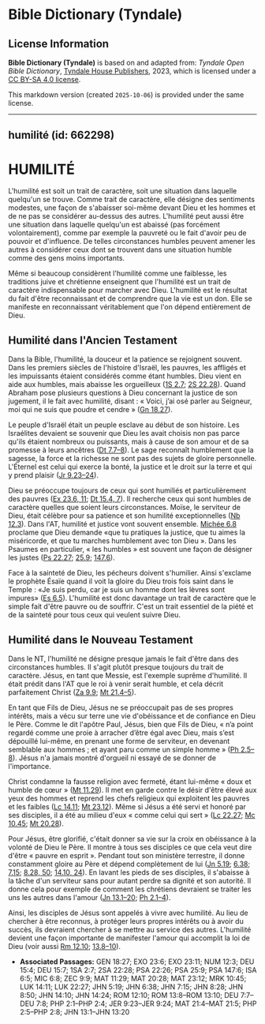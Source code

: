 # Bible Dictionary (Tyndale)

## License Information

**Bible Dictionary (Tyndale)** is based on and adapted from: _Tyndale Open Bible Dictionary_, [Tyndale House Publishers](https://tyndaleopenresources.com/), 2023, which is licensed under a [CC BY-SA 4.0 license](https://creativecommons.org/licenses/by-sa/4.0/legalcode.en).

This markdown version (created `2025-10-06`) is provided under the same license.



--------------------------------

## humilité (id: 662298)

HUMILITÉ
========

L'humilité est soit un trait de caractère, soit une situation dans laquelle quelqu'un se trouve. Comme trait de caractère, elle désigne des sentiments modestes, une façon de s'abaisser soi\-même devant Dieu et les hommes et de ne pas se considérer au\-dessus des autres. L'humilité peut aussi être une situation dans laquelle quelqu'un est abaissé (pas forcément volontairement), comme par exemple la pauvreté ou le fait d'avoir peu de pouvoir et d'influence. De telles circonstances humbles peuvent amener les autres à considérer ceux dont se trouvent dans une situation humble comme des gens moins importants.

Même si beaucoup considèrent l'humilité comme une faiblesse, les traditions juive et chrétienne enseignent que l'humilité est un trait de caractère indispensable pour marcher avec Dieu. L'humilité est le résultat du fait d'être reconnaissant et de comprendre que la vie est un don. Elle se manifeste en reconnaissant véritablement que l'on dépend entièrement de Dieu.

Humilité dans l'Ancien Testament
--------------------------------

Dans la Bible, l'humilité, la douceur et la patience se rejoignent souvent. Dans les premiers siècles de l'histoire d'Israël, les pauvres, les affligés et les impuissants étaient considérés comme étant humbles. Dieu vient en aide aux humbles, mais abaisse les orgueilleux ([1S 2\.7](https://ref.ly/1Sam2:7); [2S 22\.28](https://ref.ly/2Sam22:28)). Quand Abraham pose plusieurs questions à Dieu concernant la justice de son jugement, il le fait avec humilité, disant : « Voici, j’ai osé parler au Seigneur, moi qui ne suis que poudre et cendre » ([Gn 18\.27](https://ref.ly/Gen18:27)).

Le peuple d'Israël était un peuple esclave au début de son histoire. Les Israélites devaient se souvenir que Dieu les avait choisis non pas parce qu'ils étaient nombreux ou puissants, mais à cause de son amour et de sa promesse à leurs ancêtres ([Dt 7\.7–8](https://ref.ly/Deut7:7-Deut7:8)). Le sage reconnaît humblement que la sagesse, la force et la richesse ne sont pas des sujets de gloire personnelle. L'Éternel est celui qui exerce la bonté, la justice et le droit sur la terre et qui y prend plaisir ([Jr 9\.23–24](https://ref.ly/Jer9:23-Jer9:24)).

Dieu se préoccupe toujours de ceux qui sont humiliés et particulièrement des pauvres ([Ex 23\.6, 11](https://ref.ly/Exod23:6,Exod23:11); [Dt 15\.4, 7](https://ref.ly/Deut15:4,Deut15:7)). Il recherche ceux qui sont humbles de caractère quelles que soient leurs circonstances. Moïse, le serviteur de Dieu, était célèbre pour sa patience et son humilité exceptionnelles ([Nb 12\.3](https://ref.ly/Num12:3)). Dans l'AT, humilité et justice vont souvent ensemble. [Michée 6\.8](https://ref.ly/Mic6:8) proclame que Dieu demande «que tu pratiques la justice, que tu aimes la miséricorde, et que tu marches humblement avec ton Dieu ». Dans les Psaumes en particulier, « les humbles » est souvent une façon de désigner les justes ([Ps 22\.27](https://ref.ly/Ps22:26); [25\.9](https://ref.ly/Ps25:9); [147\.6](https://ref.ly/Ps147:6)).

Face à la sainteté de Dieu, les pécheurs doivent s'humilier. Ainsi s'exclame le prophète Ésaïe quand il voit la gloire du Dieu trois fois saint dans le Temple : «Je suis perdu, car je suis un homme dont les lèvres sont impures» ([Es 6\.5](https://ref.ly/Isa6:5)). L'humilité est donc davantage un trait de caractère que le simple fait d'être pauvre ou de souffrir. C'est un trait essentiel de la piété et de la sainteté pour tous ceux qui veulent suivre Dieu.

Humilité dans le Nouveau Testament
----------------------------------

Dans le NT, l'humilité ne désigne presque jamais le fait d'être dans des circonstances humbles. Il s'agit plutôt presque toujours du trait de caractère. Jésus, en tant que Messie, est l'exemple suprême d'humilité. Il était prédit dans l'AT que le roi à venir serait humble, et cela décrit parfaitement Christ ([Za 9\.9](https://ref.ly/Zech9:9); [Mt 21\.4–5](https://ref.ly/Matt21:4-Matt21:5)). 

En tant que Fils de Dieu, Jésus ne se préoccupait pas de ses propres intérêts, mais a vécu sur terre une vie d'obéissance et de confiance en Dieu le Père. Comme le dit l'apôtre Paul, Jésus, bien que Fils de Dieu, « n’a point regardé comme une proie à arracher d’être égal avec Dieu, mais s’est dépouillé lui\-même, en prenant une forme de serviteur, en devenant semblable aux hommes ; et ayant paru comme un simple homme » ([Ph 2\.5–8](https://ref.ly/Phil2:5-Phil2:8)). Jésus n'a jamais montré d'orgueil ni essayé de se donner de l'importance.

Christ condamne la fausse religion avec fermeté, étant lui\-même « doux et humble de cœur » ([Mt 11\.29](https://ref.ly/Matt11:29)). Il met en garde contre le désir d'être élevé aux yeux des hommes et reprend les chefs religieux qui exploitent les pauvres et les faibles ([Lc 14\.11](https://ref.ly/Luke14:11); [Mt 23\.12](https://ref.ly/Matt23:12)). Même si Jésus a été servi et honoré par ses disciples, il a été au milieu d'eux « comme celui qui sert » ([Lc 22\.27](https://ref.ly/Luke22:27); [Mc 10\.45](https://ref.ly/Mark10:45); [Mt 20\.28](https://ref.ly/Matt20:28)).

Pour Jésus, être glorifié, c'était donner sa vie sur la croix en obéissance à la volonté de Dieu le Père. Il montre à tous ses disciples ce que cela veut dire d'être « pauvre en esprit ». Pendant tout son ministère terrestre, il donne constamment gloire au Père et dépend complètement de lui ([Jn 5\.19](https://ref.ly/John5:19); [6\.38](https://ref.ly/John6:38); [7\.15](https://ref.ly/John7:15); [8\.28, 50](https://ref.ly/John8:28,John8:50); [14\.10, 24](https://ref.ly/John14:10,John14:24)). En lavant les pieds de ses disciples, il s'abaisse à la tâche d'un serviteur sans pour autant perdre sa dignité et son autorité. Il donne cela pour exemple de comment les chrétiens devraient se traiter les uns les autres dans l'amour ([Jn 13\.1–20](https://ref.ly/John13:1-John13:20); [Ph 2\.1–4](https://ref.ly/Phil2:1-Phil2:4)).

Ainsi, les disciples de Jésus sont appelés à vivre avec humilité. Au lieu de chercher à être reconnus, à protéger leurs propres intérêts ou à avoir du succès, ils devraient chercher à se mettre au service des autres. L'humilité devient une façon importante de manifester l'amour qui accomplit la loi de Dieu (voir aussi [Rm 12\.10](https://ref.ly/Rom12:10); [13\.8–10](https://ref.ly/Rom13:8-Rom13:10)).

* **Associated Passages:** GEN 18:27; EXO 23:6; EXO 23:11; NUM 12:3; DEU 15:4; DEU 15:7; 1SA 2:7; 2SA 22:28; PSA 22:26; PSA 25:9; PSA 147:6; ISA 6:5; MIC 6:8; ZEC 9:9; MAT 11:29; MAT 20:28; MAT 23:12; MRK 10:45; LUK 14:11; LUK 22:27; JHN 5:19; JHN 6:38; JHN 7:15; JHN 8:28; JHN 8:50; JHN 14:10; JHN 14:24; ROM 12:10; ROM 13:8–ROM 13:10; DEU 7:7–DEU 7:8; PHP 2:1–PHP 2:4; JER 9:23–JER 9:24; MAT 21:4–MAT 21:5; PHP 2:5–PHP 2:8; JHN 13:1–JHN 13:20


